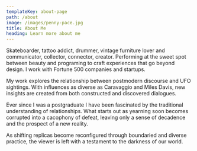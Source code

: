 ```yaml
---
templateKey: about-page
path: /about
image: /images/penny-pace.jpg
title: About Me
heading: Learn more about me
---
```

Skateboarder, tattoo addict, drummer, vintage furniture lover and communicator, collector, connector, creator. Performing at the sweet spot between beauty and programing to craft experiences that go beyond design. I work with Fortune 500 companies and startups.

My work explores the relationship between postmodern discourse and UFO sightings. With influences as diverse as Caravaggio and Miles Davis, new insights are created from both constructed and discovered dialogues.

Ever since I was a postgraduate I have been fascinated by the traditional understanding of relationships. What starts out as yearning soon becomes corrupted into a cacophony of defeat, leaving only a sense of decadence and the prospect of a new reality.

As shifting replicas become reconfigured through boundaried and diverse practice, the viewer is left with a testament to the darkness of our world.
